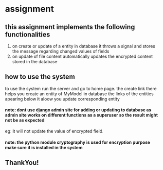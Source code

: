 # assignment

## this assignment implements the following functionalities
1. on create or update of a entity in database it throws a signal and stores the message regarding changed values of fields
2. on update of file content automatically updates the encrypted content stored in the database

## how to use the system
to use the system run the server and go to home page.
the create link there helps you create an entity of MyModel in database
the links of the entities apearing below it aloow you update corresponding entity

#### note: dont use django admin site for adding or updating to database as admin site works on different functions as a superuser so the result might not be as expected
eg: it will not update the value of encrypted field.

#### note: the python module cryptography is used for encryption purpose make sure it is installed in the system

## ThankYou!

